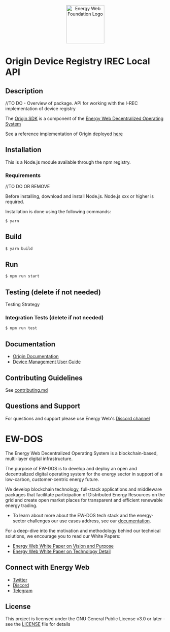 <p align="center">
  <a href="https://www.energyweb.org" target="blank"><img src="./images/EW.png" width="120" alt="Energy Web Foundation Logo" /></a>
</p>


# Origin Device Registry IREC Local API

## Description
//TO DO - Overview of package. 
API for working with the I-REC implementation of device registry

The [Origin SDK](../../../README.md) is a component of the [Energy Web Decentralized Operating System](#ew-dos)

See a reference implementation of Origin deployed [here](https://origin-ui-canary.herokuapp.com/device/all)

## Installation
This is a Node.js module available through the npm registry.

### Requirements

//TO DO OR REMOVE

Before installing, download and install Node.js. Node.js xxx or higher is required.

Installation is done using the following commands:

``` sh
$ yarn
```

## Build
``` sh
$ yarn build
```

## Run
``` sh
$ npm run start
```
## Testing (delete if not needed)
Testing Strategy

### Integration Tests (delete if not needed)
``` sh
$ npm run test
```

## Documentation
- [Origin Documentation](https://energy-web-foundation-origin.readthedocs-hosted.com/en/latest/)
- [Device Management User Guide](https://energy-web-foundation-origin.readthedocs-hosted.com/en/latest/user-guide-device-management/)

## Contributing Guidelines 
See [contributing.md](../../../contributing.md)

## Questions and Support
For questions and support please use Energy Web's [Discord channel](https://discord.com/channels/706103009205288990/843970822254362664) 

# EW-DOS
The Energy Web Decentralized Operating System is a blockchain-based, multi-layer digital infrastructure. 

The purpose of EW-DOS is to develop and deploy an open and decentralized digital operating system for the energy sector in support of a low-carbon, customer-centric energy future. 

We develop blockchain technology, full-stack applications and middleware packages that facilitate participation of Distributed Energy Resources on the grid and create open market places for transparent and efficient renewable energy trading.

- To learn about more about the EW-DOS tech stack and the energy-sector challenges our use cases address, see our [documentation](https://energy-web-foundation.gitbook.io/energy-web/).  


For a deep-dive into the motivation and methodology behind our technical solutions, we encourage you to read our White Papers:

- [Energy Web White Paper on Vision and Purpose](https://www.energyweb.org/reports/EWDOS-Vision-Purpose/)
- [Energy Web  White Paper on Technology Detail](https://www.energyweb.org/wp-content/uploads/2020/06/EnergyWeb-EWDOS-PART2-TechnologyDetail-202006-vFinal.pdf)


## Connect with Energy Web
- [Twitter](https://twitter.com/energywebx)
- [Discord](https://discord.com/channels/706103009205288990/843970822254362664)
- [Telegram](https://t.me/energyweb)

## License

This project is licensed under the GNU General Public License v3.0 or later - see the [LICENSE](LICENSE) file for details

